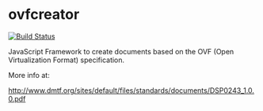 ovfcreator
==========

[![Build Status](https://travis-ci.org/ging/ovfcreator.png)](https://travis-ci.org/ging/ovfcreator)


JavaScript Framework to create documents based on the OVF (Open Virtualization Format) specification.

More info at:

http://www.dmtf.org/sites/default/files/standards/documents/DSP0243_1.0.0.pdf